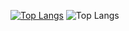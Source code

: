 [![Top Langs](https://github-readme-stats.vercel.app/api?username=dhineshp565&theme=algolia&show_icons=true)](https://github.com/dhineshp565)
 ![Top Langs](https://github-readme-stats.vercel.app/api/top-langs/?username=dhineshp565&hide=html&theme=tokyonight)
